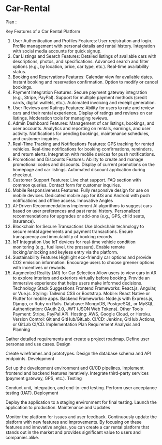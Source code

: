 # Car-Rental

Plan :
 
Key Features of a Car Rental Platform
1. User Authentication and Profiles
Features:
User registration and login.
Profile management with personal details and rental history.
Integration with social media accounts for quick signup.
2. Car Listings and Search
Features:
Detailed listings of available cars with descriptions, photos, and specifications.
Advanced search and filter options (e.g., by location, price, car type, etc.).
Real-time availability status.
3. Booking and Reservations
Features:
Calendar view for available dates.
Instant booking and reservation confirmation.
Option to modify or cancel bookings.
4. Payment Integration
Features:
Secure payment gateway integration (e.g., Stripe, PayPal).
Support for multiple payment methods (credit cards, digital wallets, etc.).
Automated invoicing and receipt generation.
5. User Reviews and Ratings
Features:
Ability for users to rate and review cars and their rental experience.
Display of ratings and reviews on car listings.
Moderation tools for managing reviews.
6. Admin Dashboard
Features:
Management of car listings, bookings, and user accounts.
Analytics and reporting on rentals, earnings, and user activity.
Notifications for pending bookings, maintenance schedules, and customer inquiries.
7. Real-Time Tracking and Notifications
Features:
GPS tracking for rented vehicles.
Real-time notifications for booking confirmations, reminders, and return alerts.
Integration with mobile devices for push notifications.
8. Promotions and Discounts
Features:
Ability to create and manage promotional codes and discounts.
Display of current promotions on the homepage and car listings.
Automated discount application during checkout.
9. Customer Support
Features:
Live chat support.
FAQ section with common queries.
Contact form for customer inquiries.
10. Mobile Responsiveness
Features:
Fully responsive design for use on mobile devices.
Dedicated mobile app for iOS and Android with push notifications and offline access.
Innovative Angles
1. AI-Driven Recommendations
Implement AI algorithms to suggest cars based on user preferences and past rental history.
Personalized recommendations for upgrades or add-ons (e.g., GPS, child seats, insurance).
2. Blockchain for Secure Transactions
Use blockchain technology to secure rental agreements and payment transactions.
Ensure transparency and immutability of booking records.
3. IoT Integration
Use IoT devices for real-time vehicle condition monitoring (e.g., fuel level, tire pressure).
Enable remote locking/unlocking and keyless entry via the platform.
4. Sustainability Features
Highlight eco-friendly car options and provide CO2 emission information.
Encourage users to choose greener options with incentives or rewards.
5. Augmented Reality (AR) for Car Selection
Allow users to view cars in AR to explore interiors and exteriors virtually before booking.
Provide an immersive experience that helps users make informed decisions.
Technology Stack Suggestions
Frontend
Frameworks: React.js, Angular, or Vue.js.
Styling: Tailwind CSS or Bootstrap.
Mobile: React Native or Flutter for mobile apps.
Backend
Frameworks: Node.js with Express.js, Django, or Ruby on Rails.
Database: MongoDB, PostgreSQL, or MySQL.
Authentication: OAuth 2.0, JWT (JSON Web Tokens).
Other Tools
Payment: Stripe, PayPal API.
Hosting: AWS, Google Cloud, or Heroku.
Version Control: Git and GitHub/GitLab.
CI/CD: Jenkins, GitHub Actions, or GitLab CI/CD.
Implementation Plan
Requirement Analysis and Planning

Gather detailed requirements and create a project roadmap.
Define user personas and use cases.
Design

Create wireframes and prototypes.
Design the database schema and API endpoints.
Development

Set up the development environment and CI/CD pipelines.
Implement frontend and backend features iteratively.
Integrate third-party services (payment gateway, GPS, etc.).
Testing

Conduct unit, integration, and end-to-end testing.
Perform user acceptance testing (UAT).
Deployment

Deploy the application to a staging environment for final testing.
Launch the application to production.
Maintenance and Updates

Monitor the platform for issues and user feedback.
Continuously update the platform with new features and improvements.
By focusing on these features and innovative angles, you can create a car rental platform that stands out in the market and provides significant value to users and companies alike.